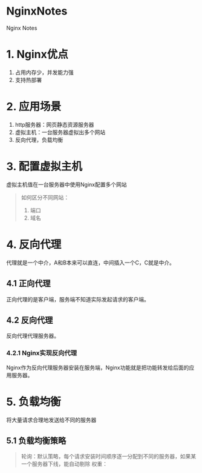 # NginxNotes
Nginx Notes

# 1. Nginx优点

1. 占用内存少，并发能力强
2. 支持热部署

# 2. 应用场景

1. http服务器：网页静态资源服务器
2. 虚拟主机：一台服务器虚拟出多个网站
3. 反向代理，负载均衡


# 3. 配置虚拟主机

虚拟主机值在一台服务器中使用Nginx配置多个网站

> 如何区分不同网站：  
   > 1. 端口  
   > 2. 域名

# 4. 反向代理

代理就是一个中介，A和B本来可以直连，中间插入一个C，C就是中介。

## 4.1 正向代理

正向代理的是客户端，服务端不知道实际发起请求的客户端。

## 4.2 反向代理

反向代理代理服务器。

### 4.2.1 Nginx实现反向代理

Nginx作为反向代理服务器安装在服务端，Nginx功能就是把功能转发给后面的应用服务器。


# 5. 负载均衡

将大量请求合理地发送给不同的服务器

## 5.1 负载均衡策略

> 轮询：默认策略，每个请求安装时间顺序逐一分配到不同的服务器，如果某一个服务器下线，能自动剔除
> 权重：    






